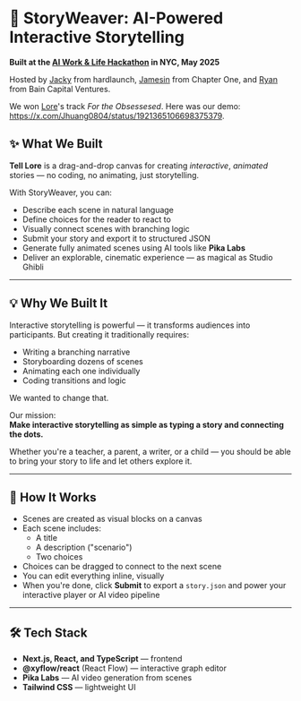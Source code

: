 # 🌿 StoryWeaver: AI-Powered Interactive Storytelling

**Built at the [AI Work & Life Hackathon](https://x.com/Jhuang0804/status/1921365087492747323) in NYC, May 2025**

Hosted by [Jacky](https://jackyhuang.org/) from hardlaunch, [Jamesin](https://www.linkedin.com/in/jamesin-seidel-5325b147/) from Chapter One, and [Ryan](https://www.linkedin.com/in/ryan-k-kim/) from Bain Capital Ventures.

We won [Lore](https://x.com/zehranaqvi_)'s track _For the Obsessesed_. Here was our demo: https://x.com/Jhuang0804/status/1921365106698375379.

## ✨ What We Built

**Tell Lore** is a drag-and-drop canvas for creating _interactive_, _animated_ stories — no coding, no animating, just storytelling.

With StoryWeaver, you can:

-   Describe each scene in natural language
-   Define choices for the reader to react to
-   Visually connect scenes with branching logic
-   Submit your story and export it to structured JSON
-   Generate fully animated scenes using AI tools like **Pika Labs**
-   Deliver an explorable, cinematic experience — as magical as Studio Ghibli

---

## 💡 Why We Built It

Interactive storytelling is powerful — it transforms audiences into participants. But creating it traditionally requires:

-   Writing a branching narrative
-   Storyboarding dozens of scenes
-   Animating each one individually
-   Coding transitions and logic

We wanted to change that.

Our mission:  
**Make interactive storytelling as simple as typing a story and connecting the dots.**

Whether you're a teacher, a parent, a writer, or a child — you should be able to bring your story to life and let others explore it.

---

## 🧠 How It Works

-   Scenes are created as visual blocks on a canvas
-   Each scene includes:
    -   A title
    -   A description ("scenario")
    -   Two choices
-   Choices can be dragged to connect to the next scene
-   You can edit everything inline, visually
-   When you're done, click **Submit** to export a `story.json` and power your interactive player or AI video pipeline

---

## 🛠 Tech Stack

-   **Next.js, React, and TypeScript** — frontend
-   **@xyflow/react** (React Flow) — interactive graph editor
-   **Pika Labs** — AI video generation from scenes
-   **Tailwind CSS** — lightweight UI
